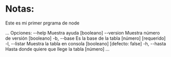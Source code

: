 # Notas:
Este es mi primer prgrama de node

...
Opciones:
      --help     Muestra ayuda                              [booleano]
      --version  Muestra número de versión                  [booleano]
  -b, --base     Es la base de la tabla           [número] [requerido]
  -l, --listar   Muestra la tabla en consola
                                           [booleano] [defecto: false]
  -h, --hasta    Hasta donde quiere que llege la tabla        [número]
...